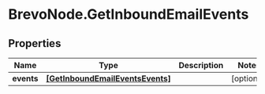 # BrevoNode.GetInboundEmailEvents

## Properties
Name | Type | Description | Notes
------------ | ------------- | ------------- | -------------
**events** | [**[GetInboundEmailEventsEvents]**](GetInboundEmailEventsEvents.md) |  | [optional] 


